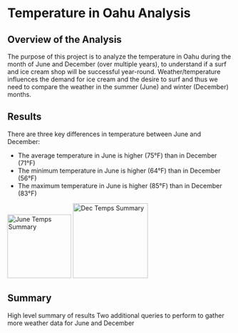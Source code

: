 # Temperature in Oahu Analysis

## Overview of the Analysis
The purpose of this project is to analyze the temperature in Oahu during the month of June and December (over multiple years), to understand if a surf and ice cream shop will be successful year-round. Weather/temperature influences the demand for ice cream and the desire to surf and thus we need to compare the weather in the summer (June) and winter (December) months.

## Results
There are three key differences in temperature between June and December:
- The average temperature in June is higher (75°F) than in December (71°F)
- The minimum temperature in June is higher (64°F) than in December (56°F)
- The maximum temperature in June is higher (85°F) than in December (83°F)

<img width="143" alt="June Temps Summary" src="https://user-images.githubusercontent.com/88804543/137176780-1a31abc4-907f-44b3-ac83-94b100ee39cc.png">

<img width="168" alt="Dec Temps Summary" src="https://user-images.githubusercontent.com/88804543/137176806-dc7df611-8099-4660-b063-09bf8ef00b91.png">


## Summary
High level summary of results
Two additional queries to perform to gather more weather data for June and December

